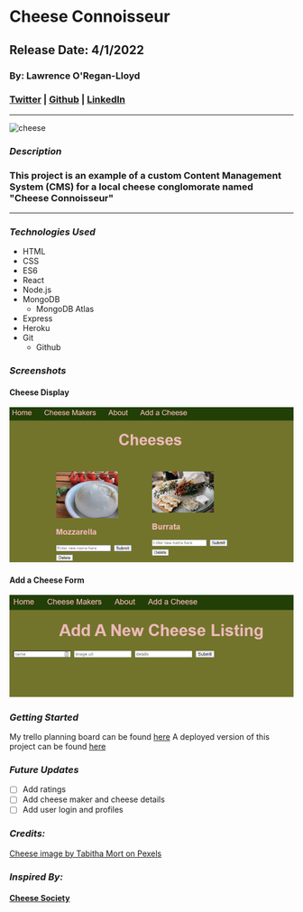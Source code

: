 # Cheese Connoisseur

## Release Date: 4/1/2022

### By: Lawrence O'Regan-Lloyd

### [Twitter](https://twitter.com/Lawrence_OL) | [Github](https://github.com/LawrenceOL) | [LinkedIn](https://www.linkedin.com/in/lawrenceol/)

---



<img src="https://images.pexels.com/photos/773253/pexels-photo-773253.jpeg?auto=compress&cs=tinysrgb&w=1260&h=750&dpr=1" alt="cheese" width="400"/>

### **_Description_**

### This project is an example of a custom Content Management System (CMS) for a local cheese conglomorate named "Cheese Connoisseur"

---

### **_Technologies Used_**

- HTML
- CSS
- ES6
- React
- Node.js
- MongoDB
  - MongoDB Atlas
- Express
- Heroku
- Git
  - Github

### ***Screenshots***

#### Cheese Display

<img src="https://github.com/LawrenceOL/cheeseconnoisseur/blob/main/assets/cheesescreen1.PNG" alt="screenshot1" width="800"/>



#### Add a Cheese Form

<img src="https://github.com/LawrenceOL/cheeseconnoisseur/blob/main/assets/cheesescreen2.PNG" alt="screenshot2" width="800"/>

### **_Getting Started_**

My trello planning board can be found [here](https://trello.com/b/fDXWhTia/cheese-connoisseur)
A deployed version of this project can be found [here](https://cheesecon.herokuapp.com/)

### **_Future Updates_**

- [ ] Add ratings
- [ ] Add cheese maker and cheese details
- [ ] Add user login and profiles

### **_Credits:_**

[Cheese image by Tabitha Mort on Pexels](https://www.pexels.com/photo/close-up-photography-of-cheese-773253/)

### **_Inspired By:_**

#### [Cheese Society](https://www.cheesesociety.org/)


